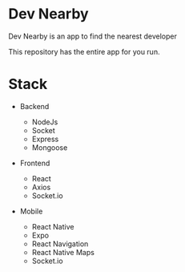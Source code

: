 # Dev Nearby

Dev Nearby is an app to find the nearest developer

This repository has the entire app for you run.

# Stack

- Backend
  - NodeJs
  - Socket
  - Express
  - Mongoose

- Frontend
  - React
  - Axios
  - Socket.io

- Mobile
  - React Native
  - Expo
  - React Navigation
  - React Native Maps
  - Socket.io
